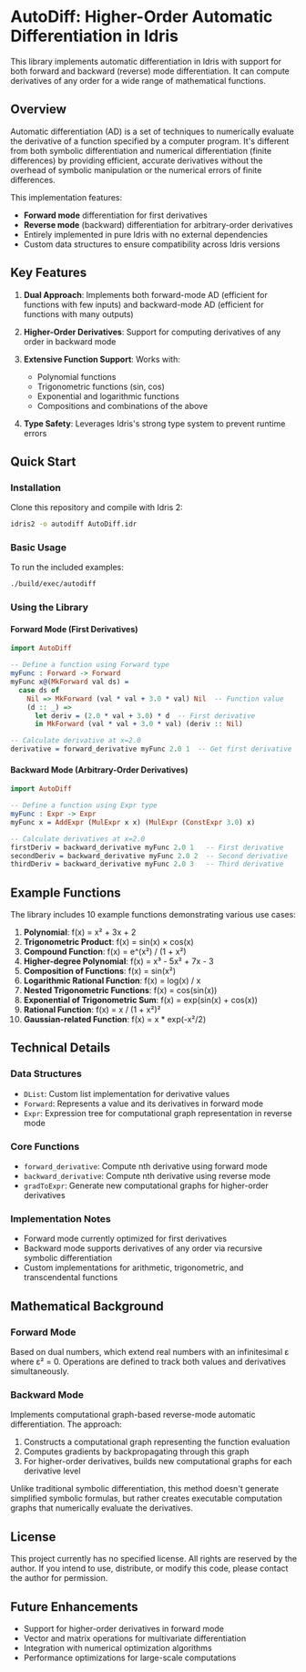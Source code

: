 # AutoDiff: Higher-Order Automatic Differentiation in Idris

This library implements automatic differentiation in Idris with support for both forward and backward (reverse) mode differentiation. It can compute derivatives of any order for a wide range of mathematical functions.

## Overview

Automatic differentiation (AD) is a set of techniques to numerically evaluate the derivative of a function specified by a computer program. It's different from both symbolic differentiation and numerical differentiation (finite differences) by providing efficient, accurate derivatives without the overhead of symbolic manipulation or the numerical errors of finite differences.

This implementation features:
- **Forward mode** differentiation for first derivatives
- **Reverse mode** (backward) differentiation for arbitrary-order derivatives
- Entirely implemented in pure Idris with no external dependencies
- Custom data structures to ensure compatibility across Idris versions

## Key Features

1. **Dual Approach**: Implements both forward-mode AD (efficient for functions with few inputs) and backward-mode AD (efficient for functions with many outputs)

2. **Higher-Order Derivatives**: Support for computing derivatives of any order in backward mode

3. **Extensive Function Support**: Works with:
   - Polynomial functions
   - Trigonometric functions (sin, cos)
   - Exponential and logarithmic functions
   - Compositions and combinations of the above

4. **Type Safety**: Leverages Idris's strong type system to prevent runtime errors

## Quick Start

### Installation

Clone this repository and compile with Idris 2:

```bash
idris2 -o autodiff AutoDiff.idr
```

### Basic Usage

To run the included examples:

```bash
./build/exec/autodiff
```

### Using the Library

#### Forward Mode (First Derivatives)

```idris
import AutoDiff

-- Define a function using Forward type
myFunc : Forward -> Forward
myFunc x@(MkForward val ds) = 
  case ds of
    Nil => MkForward (val * val + 3.0 * val) Nil  -- Function value
    (d :: _) => 
      let deriv = (2.0 * val + 3.0) * d  -- First derivative
      in MkForward (val * val + 3.0 * val) (deriv :: Nil)

-- Calculate derivative at x=2.0
derivative = forward_derivative myFunc 2.0 1  -- Get first derivative
```

#### Backward Mode (Arbitrary-Order Derivatives)

```idris
import AutoDiff

-- Define a function using Expr type
myFunc : Expr -> Expr
myFunc x = AddExpr (MulExpr x x) (MulExpr (ConstExpr 3.0) x)

-- Calculate derivatives at x=2.0
firstDeriv = backward_derivative myFunc 2.0 1   -- First derivative
secondDeriv = backward_derivative myFunc 2.0 2  -- Second derivative
thirdDeriv = backward_derivative myFunc 2.0 3   -- Third derivative
```

## Example Functions

The library includes 10 example functions demonstrating various use cases:

1. **Polynomial**: f(x) = x² + 3x + 2
2. **Trigonometric Product**: f(x) = sin(x) × cos(x)
3. **Compound Function**: f(x) = e^(x²) / (1 + x²)
4. **Higher-degree Polynomial**: f(x) = x³ - 5x² + 7x - 3
5. **Composition of Functions**: f(x) = sin(x²)
6. **Logarithmic Rational Function**: f(x) = log(x) / x
7. **Nested Trigonometric Functions**: f(x) = cos(sin(x))
8. **Exponential of Trigonometric Sum**: f(x) = exp(sin(x) + cos(x))
9. **Rational Function**: f(x) = x / (1 + x²)²
10. **Gaussian-related Function**: f(x) = x * exp(-x²/2)

## Technical Details

### Data Structures

- `DList`: Custom list implementation for derivative values
- `Forward`: Represents a value and its derivatives in forward mode
- `Expr`: Expression tree for computational graph representation in reverse mode

### Core Functions

- `forward_derivative`: Compute nth derivative using forward mode
- `backward_derivative`: Compute nth derivative using reverse mode
- `gradToExpr`: Generate new computational graphs for higher-order derivatives

### Implementation Notes

- Forward mode currently optimized for first derivatives
- Backward mode supports derivatives of any order via recursive symbolic differentiation
- Custom implementations for arithmetic, trigonometric, and transcendental functions

## Mathematical Background

### Forward Mode

Based on dual numbers, which extend real numbers with an infinitesimal ε where ε² = 0. Operations are defined to track both values and derivatives simultaneously.

### Backward Mode

Implements computational graph-based reverse-mode automatic differentiation. The approach:
1. Constructs a computational graph representing the function evaluation
2. Computes gradients by backpropagating through this graph
3. For higher-order derivatives, builds new computational graphs for each derivative level

Unlike traditional symbolic differentiation, this method doesn't generate simplified symbolic formulas, but rather creates executable computation graphs that numerically evaluate the derivatives.

## License

This project currently has no specified license. All rights are reserved by the author. If you intend to use, distribute, or modify this code, please contact the author for permission.

## Future Enhancements

- Support for higher-order derivatives in forward mode
- Vector and matrix operations for multivariate differentiation
- Integration with numerical optimization algorithms
- Performance optimizations for large-scale computations
